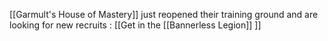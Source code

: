 [[Garmult's House of Mastery]]  just reopened their training ground and are looking for new recruits : [[Get in the [[Bannerless Legion]] ]]